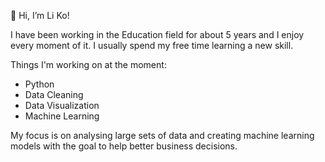 👋 Hi, I’m Li Ko!

I have been working in the Education field for about 5 years and I enjoy every moment of it.
I usually spend my free time learning a new skill.

Things I'm working on at the moment:
- Python
- Data Cleaning
- Data Visualization
- Machine Learning

My focus is on analysing large sets of data and creating machine learning models with the goal to help better business decisions. 

<!---
likolinn/likolinn is a ✨ special ✨ repository because its `README.md` (this file) appears on your GitHub profile.
You can click the Preview link to take a look at your changes.
--->
